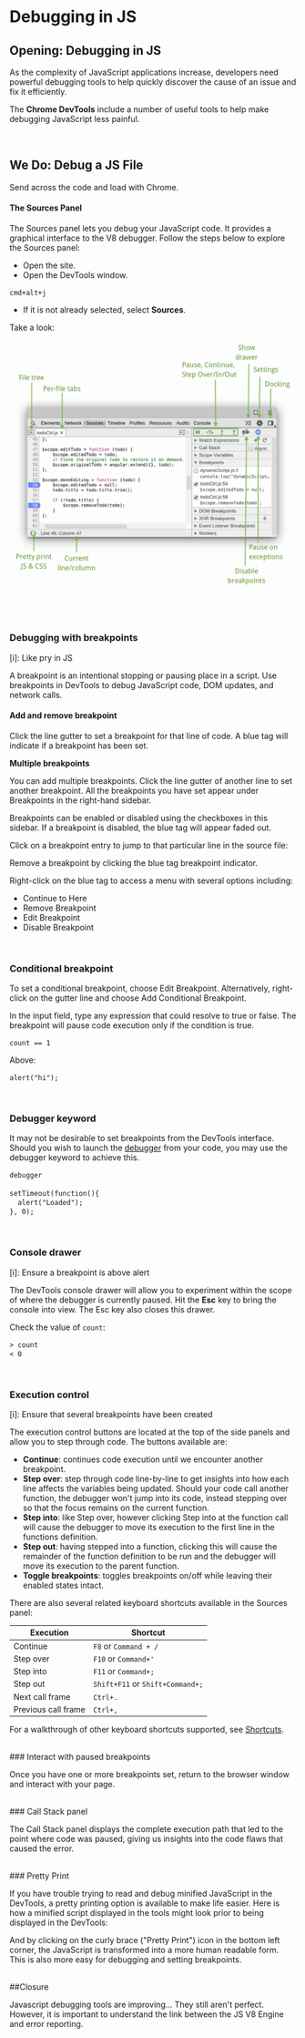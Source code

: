 Debugging in JS
=====

## Opening: Debugging in JS

As the complexity of JavaScript applications increase, developers need powerful debugging tools to help quickly discover the cause of an issue and fix it efficiently.

The **Chrome DevTools** include a number of useful tools to help make debugging JavaScript less painful.

<br>

## We Do: Debug a JS File

Send across the code and load with Chrome.

#### The Sources Panel

The Sources panel lets you debug your JavaScript code. It provides a graphical interface to the V8 debugger. Follow the steps below to explore the Sources panel:

- Open the site.
- Open the DevTools window.

```
cmd+alt+j
```

- If it is not already selected, select **Sources**.

Take a look:

![image](chrome.jpg)

<br>

### Debugging with breakpoints

[i]: Like pry in JS

A breakpoint is an intentional stopping or pausing place in a script. Use breakpoints in DevTools to debug JavaScript code, DOM updates, and network calls.

#### Add and remove breakpoint

Click the line gutter to set a breakpoint for that line of code. A blue tag will indicate if a breakpoint has been set.

**Multiple breakpoints**

You can add multiple breakpoints. Click the line gutter of another line to set another breakpoint. All the breakpoints you have set appear under Breakpoints in the right-hand sidebar.

Breakpoints can be enabled or disabled using the checkboxes in this sidebar. If a breakpoint is disabled, the blue tag will appear faded out.

Click on a breakpoint entry to jump to that particular line in the source file:

Remove a breakpoint by clicking the blue tag breakpoint indicator.

Right-click on the blue tag to access a menu with several options including: 

- Continue to Here
- Remove Breakpoint
- Edit Breakpoint
- Disable Breakpoint

<br>

### Conditional breakpoint

To set a conditional breakpoint, choose Edit Breakpoint. Alternatively, right-click on the gutter line and choose Add Conditional Breakpoint.

In the input field, type any expression that could resolve to true or false. The breakpoint will pause code execution only if the condition is true.

```
count == 1
```

Above:

```
alert("hi");
```

<br>

### Debugger keyword

It may not be desirable to set breakpoints from the DevTools interface. Should you wish to launch the [debugger](https://developer.chrome.com/devtools/docs/console.md#setting-breakpoints-in-javascript) from your code, you may use the debugger keyword to achieve this.

```
debugger

setTimeout(function(){ 
  alert("Loaded"); 
}, 0);
```

<br>

### Console drawer

[i]: Ensure a breakpoint is above alert

The DevTools console drawer will allow you to experiment within the scope of where the debugger is currently paused. Hit the **Esc** key to bring the console into view. The Esc key also closes this drawer.

Check the value of ```count```:

```
> count
< 0
```

<br>

### Execution control

[i]: Ensure that several breakpoints have been created

The execution control buttons are located at the top of the side panels and allow you to step through code. The buttons available are:

- **Continue**: continues code execution until we encounter another breakpoint.
- **Step over**: step through code line-by-line to get insights into how each line affects the variables being updated. Should your code call another function, the debugger won't jump into its code, instead stepping over so that the focus remains on the current function.
- **Step into**: like Step over, however clicking Step into at the function call will cause the debugger to move its execution to the first line in the functions definition.
- **Step out**: having stepped into a function, clicking this will cause the remainder of the function definition to be run and the debugger will move its execution to the parent function.
- **Toggle breakpoints**: toggles breakpoints on/off while leaving their enabled states intact.

There are also several related keyboard shortcuts available in the Sources panel:

| Execution | Shortcut |
|-----------|----------|
| Continue | `F8` or `Command + /` |
| Step over | `F10` or `Command+'` |
| Step into | `F11` or `Command+;`  |
| Step out | `Shift+F11` or `Shift+Command+;` |
| Next call frame | `Ctrl+.` |
| Previous call frame | `Ctrl+,` |

For a walkthrough of other keyboard shortcuts supported, see [Shortcuts](https://developer.chrome.com/devtools/docs/shortcuts).

<br>
### Interact with paused breakpoints

Once you have one or more breakpoints set, return to the browser window and interact with your page.

<br>
### Call Stack panel

The Call Stack panel displays the complete execution path that led to the point where code was paused, giving us insights into the code flaws that caused the error.

<br>
### Pretty Print

If you have trouble trying to read and debug minified JavaScript in the DevTools, a pretty printing option is available to make life easier. Here is how a minified script displayed in the tools might look prior to being displayed in the DevTools:

And by clicking on the curly brace  ("Pretty Print") icon in the bottom left corner, the JavaScript is transformed into a more human readable form. This is also more easy for debugging and setting breakpoints.

<br>
##Closure

Javascript debugging tools are improving... They still aren't perfect. However, it is important to understand the link between the JS V8 Engine and error reporting. 

<br>